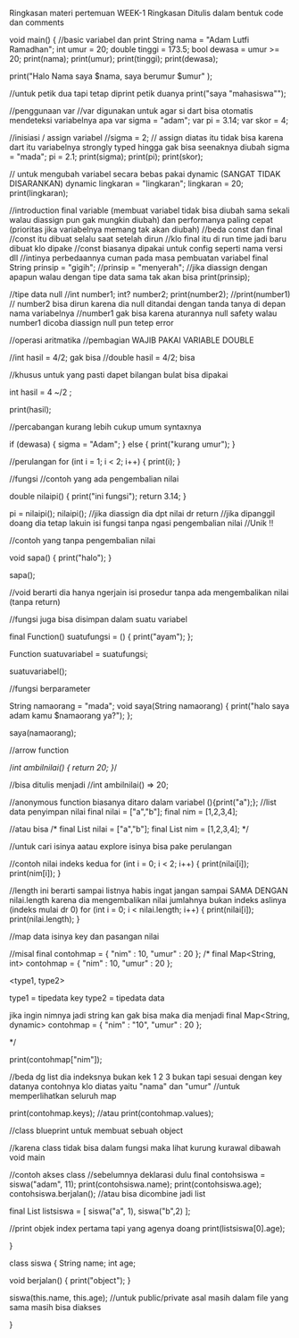 Ringkasan materi pertemuan WEEK-1
Ringkasan Ditulis dalam bentuk code dan comments

void main() {
  //basic variabel dan print
  String nama = "Adam Lutfi Ramadhan";
  int umur = 20;
  double tinggi = 173.5;
  bool dewasa = umur >= 20;
  print(nama);
  print(umur);
  print(tinggi);
  print(dewasa);


  print("Halo Nama saya $nama, saya berumur $umur" );

  //untuk petik dua tapi tetap diprint petik duanya
  print("saya \"mahasiswa\"");

  //penggunaan var
  //var digunakan untuk agar si dart bisa otomatis mendeteksi variabelnya apa
  var sigma = "adam";
  var pi = 3.14;
  var skor = 4;

  //inisiasi / assign variabel
  //sigma = 2;
  // assign diatas itu tidak bisa karena dart itu variabelnya strongly typed hingga gak bisa seenaknya diubah
  sigma = "mada";
  pi = 2.1;
  print(sigma);
  print(pi);
  print(skor);

  // untuk mengubah variabel secara bebas pakai dynamic (SANGAT TIDAK DISARANKAN)
  dynamic lingkaran = "lingkaran";
  lingkaran = 20;
  print(lingkaran);

  //introduction final variable (membuat variabel tidak bisa diubah sama sekali walau diassign pun gak mungkin diubah) dan performanya paling cepat (prioritas jika variabelnya memang tak akan diubah)
  //beda const dan final
  //const itu dibuat selalu saat setelah dirun
  //klo final itu di run time jadi baru dibuat klo dipake
  //const biasanya dipakai untuk config seperti nama versi dll
  //intinya perbedaannya cuman pada masa pembuatan variabel
  final String prinsip = "gigih";
  //prinsip = "menyerah";
  //jika diassign dengan apapun walau dengan tipe data sama tak akan bisa
  print(prinsip);

  //tipe data null
  //int number1;
  int? number2;
  print(number2);
  //print(number1)
  // number2 bisa dirun karena dia null ditandai dengan tanda tanya di depan nama variabelnya
  //number1 gak bisa karena aturannya null safety walau number1 dicoba diassign null pun tetep error


  //operasi aritmatika
  //pembagian WAJIB PAKAI VARIABLE DOUBLE

  //int hasil = 4/2; gak bisa
  //double hasil = 4/2; bisa

  //khusus untuk yang pasti dapet bilangan bulat bisa dipakai

  int hasil = 4 ~/2 ;

  print(hasil);

  //percabangan kurang lebih cukup umum syntaxnya

  if (dewasa) {
    sigma = "Adam";
  } else {
    print("kurang umur");
  }

  //perulangan
  for (int i = 1; i < 2; i++) {
    print(i);
  }

  //fungsi
  //contoh yang ada pengembalian nilai

  double nilaipi() {
    print("ini fungsi");
    return 3.14;
  }

  pi = nilaipi();
  nilaipi();
  //jika diassign dia dpt nilai dr return
  //jika dipanggil doang dia tetap lakuin isi fungsi tanpa ngasi pengembalian nilai
  //Unik !!

  //contoh yang tanpa pengembalian nilai

  void sapa() {
    print("halo");
  }

  sapa();
  
  //void berarti dia hanya ngerjain isi prosedur tanpa ada mengembalikan nilai (tanpa return)

  //fungsi juga bisa disimpan dalam suatu variabel

  final Function() suatufungsi = () {
    print("ayam");
  };

  Function suatuvariabel = suatufungsi;

  suatuvariabel();

  //fungsi berparameter

  String namaorang = "mada";
  void saya(String namaorang) {
    print("halo saya adam kamu $namaorang ya?");
  };

  saya(namaorang);

  //arrow function

  /*int ambilnilai() {
    return 20;
  }*/

  //bisa ditulis menjadi
  //int ambilnilai() => 20;

  //anonymous function biasanya ditaro dalam variabel
  (){print("a");};
  //list data penyimpan nilai
  final nilai = ["a","b"];
  final nim = [1,2,3,4];
  
  //atau bisa
  /*
  final List<String> nilai = ["a","b"];
  final List<int> nim = [1,2,3,4];
  */

  //untuk cari isinya aatau explore isinya bisa pake perulangan

  //contoh nilai indeks kedua
  for (int i = 0; i < 2; i++) {
    print(nilai[i]);
    print(nim[i]);
  }

  //length ini berarti sampai listnya habis ingat jangan sampai SAMA DENGAN nilai.length karena dia mengembalikan nilai jumlahnya bukan indeks aslinya (indeks mulai dr 0)
  for (int i = 0; i < nilai.length; i++) {
    print(nilai[i]);
    print(nilai.length);
  }

  //map data isinya key dan pasangan nilai

  //misal
  final contohmap = {
    "nim" : 10,
    "umur" : 20
  };
  /*
  final Map<String, int> contohmap = {
    "nim" : 10,
    "umur" : 20
  };

  <type1, type2>

  type1 = tipedata key
  type2 = tipedata data

  jika ingin nimnya jadi string kan gak bisa maka dia menjadi
  final Map<String, dynamic> contohmap = {
    "nim" : "10",
    "umur" : 20
  };

  */



  print(contohmap["nim"]);

  //beda dg list dia indeksnya bukan kek 1 2 3 bukan tapi sesuai dengan key datanya contohnya klo diatas yaitu "nama" dan "umur"
  //untuk memperlihatkan seluruh map

  print(contohmap.keys);
  //atau
  print(contohmap.values);

  //class blueprint untuk membuat sebuah object

  //karena class tidak bisa dalam fungsi maka lihat kurung kurawal dibawah void main

  //contoh akses class
  //sebelumnya deklarasi dulu
  final contohsiswa = siswa("adam", 11);
  print(contohsiswa.name);
  print(contohsiswa.age);
  contohsiswa.berjalan();
  //atau bisa dicombine jadi list

  final List<siswa> listsiswa = [
    siswa("a", 1),
    siswa("b",2)
  ];

  //print objek index pertama tapi yang agenya doang
  print(listsiswa[0].age);



}

class siswa {
  String name;
  int age;

  void berjalan() {
    print("object");
  }

  siswa(this.name, this.age);
  //untuk public/private asal masih dalam file yang sama masih bisa diakses

}
